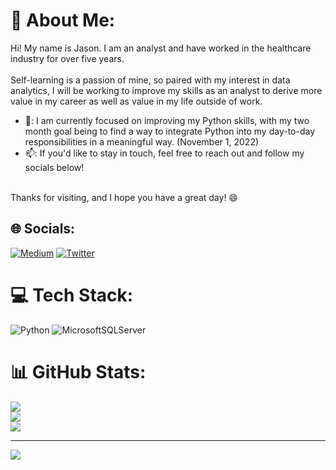 <!--
# Source for current GitHub About Me: 9/8/2022
# https://gprm.itsvg.in/
# https://medium.com/@developinggamer/how-i-made-my-github-profile-stand-out-d2d2bf6e98c7

### Hi there 👋
**veroanalytic/veroanalytic** is a ✨ _special_ ✨ repository because its `README.md` (this file) appears on your GitHub profile.

Here are some ideas to get you started:

- 🔭 I’m currently working on ...
- 🌱 I’m currently learning ...
- 👯 I’m looking to collaborate on ...
- 🤔 I’m looking for help with ...
- 💬 Ask me about ...
- 📫 How to reach me: ...
- 😄 Pronouns: ...
- ⚡ Fun fact: ...
-->


# 💬 About Me:
Hi! My name is Jason. I am an analyst and have worked in the healthcare industry for over five years.<br>
<br>Self-learning is a passion of mine, so paired with my interest in data analytics, I will be working to improve my skills as an analyst to derive more value in my career as well as value in my life outside of work.
- 🌱: I am currently focused on improving my Python skills, with my two month goal being to find a way to integrate Python into my day-to-day responsibilities in a meaningful way. (November 1, 2022)
- 📫: If you'd like to stay in touch, feel free to reach out and follow my socials below!

<br>Thanks for visiting, and I hope you have a great day! 😄 <br> 


## 🌐 Socials:
[![Medium](https://img.shields.io/badge/Medium-12100E?logo=medium&logoColor=white)](https://medium.com/@veroanalytic) [![Twitter](https://img.shields.io/badge/Twitter-%231DA1F2.svg?logo=Twitter&logoColor=white)](https://twitter.com/veroanalytic) 

# 💻 Tech Stack:
![Python](https://img.shields.io/badge/python-3670A0?style=for-the-badge&logo=python&logoColor=ffdd54) ![MicrosoftSQLServer](https://img.shields.io/badge/Microsoft%20SQL%20Sever-CC2927?style=for-the-badge&logo=microsoft%20sql%20server&logoColor=white)
# 📊 GitHub Stats:
![](https://github-readme-stats.vercel.app/api?username=veroanalytic&theme=dark&hide_border=false&include_all_commits=false&count_private=false)<br/>
![](https://github-readme-streak-stats.herokuapp.com/?user=veroanalytic&theme=dark&hide_border=false)<br/>
![](https://github-readme-stats.vercel.app/api/top-langs/?username=veroanalytic&theme=dark&hide_border=false&include_all_commits=false&count_private=false&layout=compact)

---
[![](https://visitcount.itsvg.in/api?id=veroanalytic&icon=0&color=12)](https://visitcount.itsvg.in)
<!-- [![](https://visitcount.itsvg.in/api?id=veroanalytic&label=Profile%20Views&color=12&icon=0&pretty=false)](https://visitcount.itsvg.in) -->
